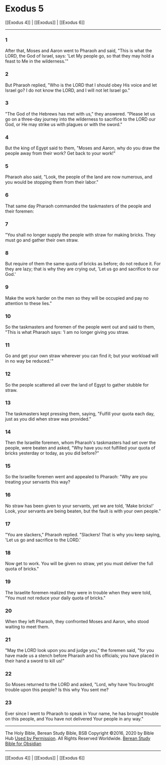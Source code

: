 # Exodus 5

[[Exodus 4]] | [[Exodus]] | [[Exodus 6]]

---

### 1
After that, Moses and Aaron went to Pharaoh and said, "This is what the LORD, the God of Israel, says: 'Let My people go, so that they may hold a feast to Me in the wilderness.'"

### 2
But Pharaoh replied, "Who is the LORD that I should obey His voice and let Israel go? I do not know the LORD, and I will not let Israel go."

### 3
"The God of the Hebrews has met with us," they answered. "Please let us go on a three-day journey into the wilderness to sacrifice to the LORD our God, or He may strike us with plagues or with the sword."

### 4
But the king of Egypt said to them, "Moses and Aaron, why do you draw the people away from their work? Get back to your work!"

### 5
Pharaoh also said, "Look, the people of the land are now numerous, and you would be stopping them from their labor."

### 6
That same day Pharaoh commanded the taskmasters of the people and their foremen:

### 7
"You shall no longer supply the people with straw for making bricks. They must go and gather their own straw.

### 8
But require of them the same quota of bricks as before; do not reduce it. For they are lazy; that is why they are crying out, 'Let us go and sacrifice to our God.'

### 9
Make the work harder on the men so they will be occupied and pay no attention to these lies."

### 10
So the taskmasters and foremen of the people went out and said to them, "This is what Pharaoh says: 'I am no longer giving you straw.

### 11
Go and get your own straw wherever you can find it; but your workload will in no way be reduced.'"

### 12
So the people scattered all over the land of Egypt to gather stubble for straw.

### 13
The taskmasters kept pressing them, saying, "Fulfill your quota each day, just as you did when straw was provided."

### 14
Then the Israelite foremen, whom Pharaoh's taskmasters had set over the people, were beaten and asked, "Why have you not fulfilled your quota of bricks yesterday or today, as you did before?"

### 15
So the Israelite foremen went and appealed to Pharaoh: "Why are you treating your servants this way?

### 16
No straw has been given to your servants, yet we are told, 'Make bricks!' Look, your servants are being beaten, but the fault is with your own people."

### 17
"You are slackers," Pharaoh replied. "Slackers! That is why you keep saying, 'Let us go and sacrifice to the LORD.'

### 18
Now get to work. You will be given no straw, yet you must deliver the full quota of bricks."

### 19
The Israelite foremen realized they were in trouble when they were told, "You must not reduce your daily quota of bricks."

### 20
When they left Pharaoh, they confronted Moses and Aaron, who stood waiting to meet them.

### 21
"May the LORD look upon you and judge you," the foremen said, "for you have made us a stench before Pharaoh and his officials; you have placed in their hand a sword to kill us!"

### 22
So Moses returned to the LORD and asked, "Lord, why have You brought trouble upon this people? Is this why You sent me?

### 23
Ever since I went to Pharaoh to speak in Your name, he has brought trouble on this people, and You have not delivered Your people in any way."

---

The Holy Bible, Berean Study Bible, BSB
Copyright ©2016, 2020 by Bible Hub
[Used by Permission](https://berean.bible/terms.htm). All Rights Reserved Worldwide.
[Berean Study Bible for Obsidian](https://github.com/gapmiss/berean-study-bible-for-obsidian)

---

[[Exodus 4]] | [[Exodus]] | [[Exodus 6]]

